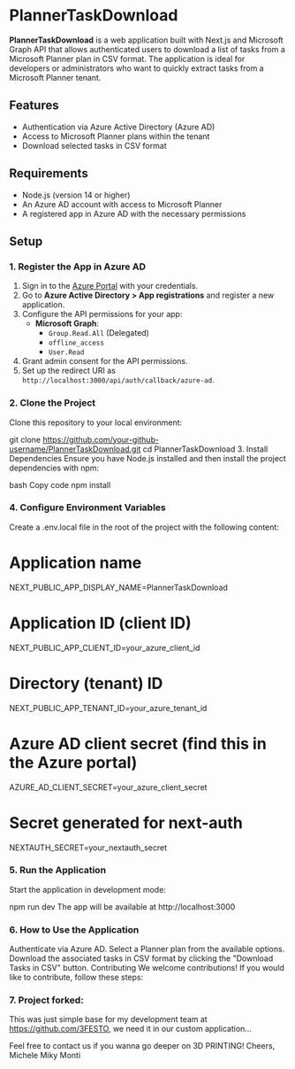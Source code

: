 # PlannerTaskDownload

**PlannerTaskDownload** is a web application built with Next.js and Microsoft Graph API that allows authenticated users to download a list of tasks from a Microsoft Planner plan in CSV format. The application is ideal for developers or administrators who want to quickly extract tasks from a Microsoft Planner tenant.

## Features

- Authentication via Azure Active Directory (Azure AD)
- Access to Microsoft Planner plans within the tenant
- Download selected tasks in CSV format

## Requirements

- Node.js (version 14 or higher)
- An Azure AD account with access to Microsoft Planner
- A registered app in Azure AD with the necessary permissions

## Setup

### 1. Register the App in Azure AD

1. Sign in to the [Azure Portal](https://portal.azure.com) with your credentials.
2. Go to **Azure Active Directory > App registrations** and register a new application.
3. Configure the API permissions for your app:
   - **Microsoft Graph**:
     - `Group.Read.All` (Delegated)
     - `offline_access`
     - `User.Read`
4. Grant admin consent for the API permissions.
5. Set up the redirect URI as `http://localhost:3000/api/auth/callback/azure-ad`.

### 2. Clone the Project

Clone this repository to your local environment:

git clone https://github.com/your-github-username/PlannerTaskDownload.git
cd PlannerTaskDownload
3. Install Dependencies
Ensure you have Node.js installed and then install the project dependencies with npm:

bash
Copy code
npm install

### 4. Configure Environment Variables
Create a .env.local file in the root of the project with the following content:


# Application name
NEXT_PUBLIC_APP_DISPLAY_NAME=PlannerTaskDownload

# Application ID (client ID)
NEXT_PUBLIC_APP_CLIENT_ID=your_azure_client_id

# Directory (tenant) ID
NEXT_PUBLIC_APP_TENANT_ID=your_azure_tenant_id

# Azure AD client secret (find this in the Azure portal)
AZURE_AD_CLIENT_SECRET=your_azure_client_secret

# Secret generated for next-auth
NEXTAUTH_SECRET=your_nextauth_secret

### 5. Run the Application
Start the application in development mode:

npm run dev
The app will be available at http://localhost:3000

### 6. How to Use the Application
Authenticate via Azure AD.
Select a Planner plan from the available options.
Download the associated tasks in CSV format by clicking the "Download Tasks in CSV" button.
Contributing
We welcome contributions! If you would like to contribute, follow these steps:

### 7. Project forked:
This was just simple base for my development team at https://github.com/3FESTO, we need it in our custom application...

Feel free to contact us if you wanna go deeper on 3D PRINTING!
Cheers, Michele Miky Monti